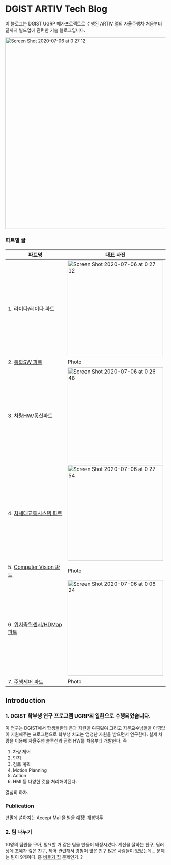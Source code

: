 # DGIST ARTIV Tech Blog
이 블로그는 DGIST UGRP 메가프로젝트로 수행된 ARTIV 랩의 자율주행차 처음부터 끝까지 빌드업에 관련한 기술 블로그입니다.

 <img width="600" alt="Screen Shot 2020-07-06 at 0 27 12" src="https://user-images.githubusercontent.com/25432456/86535519-dfeb8d80-bf1b-11ea-92e1-6f214ff5af19.png">



### 파트별 글<br>
|  파트명  | 대표 사진  |        
|---|---|
| 1. [라이다/레이다 파트](./teams/lidar/)| <img width="300" alt="Screen Shot 2020-07-06 at 0 27 12" src="https://user-images.githubusercontent.com/25432456/86536194-a23d3380-bf20-11ea-9376-3cc6ce634297.png"> |   
|  2. [통합SW 파트](./teams/integratedsw/index.md) | Photo  |   
|3. [차량HW/통신파트](./teams/hw&comms/)|<img width="300" alt="Screen Shot 2020-07-06 at 0 26 48" src="https://user-images.githubusercontent.com/25432456/86536061-a3219580-bf1f-11ea-8ebe-dedd29422c78.png"> |   
|   4. [차세대교통시스템 파트](./teams/transport_system/index.md)  |   <img width="300" alt="Screen Shot 2020-07-06 at 0 27 54" src="https://user-images.githubusercontent.com/25432456/86536192-9ea9ac80-bf20-11ea-80fe-7887eddcbfd1.png">  |   
|   5. [Computer Vision 파트](/teams/vision/index.md) | Photo |   
|   6. [위치측위센서/HDMap 파트](./teams/hdmap/) | <img width="300" alt="Screen Shot 2020-07-06 at 0 06 24" src="https://user-images.githubusercontent.com/25432456/86535622-90599180-bf1c-11ea-957a-e1b064909e63.png"> |   
|7. [주행제어 파트](./teams/Control&Planning/index.md) | Photo |   

## Introduction
### 1. DGIST 학부생 연구 프로그램 UGRP의 일환으로 수행되었습니다.
이 연구는 DGIST에서 학생들한테 돈과 자원을 ~~아낌있이~~ 그리고 자문교수님들을 아낌없이 지원해주는 프로그램으로 학부생 치고는 엄청난 자원을 받으면서 연구한다.
실제 차량을 이용해 자율주행 솔루션과 관련 HW를 처음부터 개발한다. 즉
1. 차량 제어   
2. 인지   
3. 경로 계획   
4. Motion Planning   
5. Action   
6. HMI 등    다양한 것을 처리해야된다.

열심히 하자.

### Publication
년말에 쏟아지는 Accept Mail을 받을 예정! 개봉박두


### 2. 팀 나누기
10명의 팀원을 모아, 필요할 거 같은 팀을 만들어 배정시켰다. 계산을 잘하는 친구, 딥러닝에 조예가 깊은 친구, 제어 관련해서 경험이 많은 친구
많은 사람들이 있었는데... 문제는 팀이 9개이다. 흠 [비둘기 집](http://contents.kocw.or.kr/KOCW/document/2016/duksung/leesangjune/28.pdf) 문제인가..?
